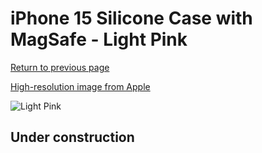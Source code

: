 # iPhone 15 Silicone Case with MagSafe - Light Pink

[Return to previous page](/iphone_15)

[High-resolution image from Apple](https://store.storeimages.cdn-apple.com/8756/as-images.apple.com/is/MT1U3?wid=4500&hei=4500&fmt=png)

<div style="width: 500px"><img src="/everyphone/MT1U3.png" alt="Light Pink"></div>

## Under construction
